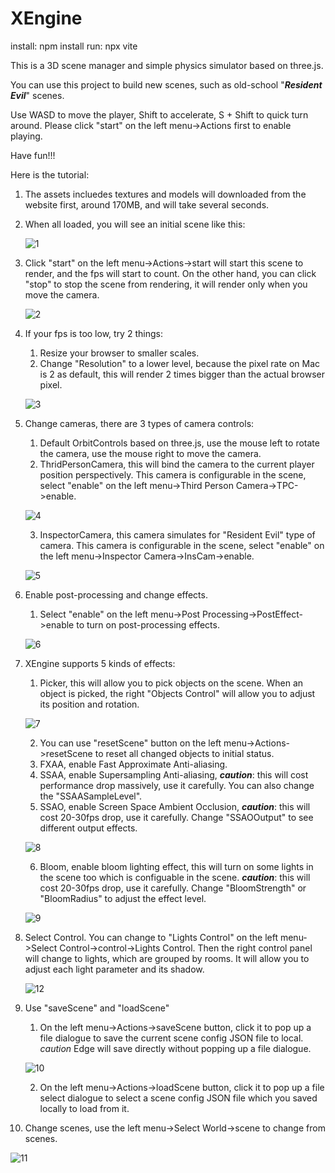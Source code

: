 # XEngine

install:
npm install
run:
npx vite

This is a 3D scene manager and simple physics simulator based on three.js.

You can use this project to build new scenes, such as old-school "***Resident Evil***" scenes.

Use WASD to move the player, Shift to accelerate, S + Shift to quick turn around. Please click "start" on the left menu->Actions first to enable playing.

Have fun!!!

Here is the tutorial:
1. The assets incluedes textures and models will downloaded from the website first, around 170MB, and will take several seconds.
2. When all loaded, you will see an initial scene like this:

      ![1](https://github.com/user-attachments/assets/10f4cc78-e8db-4cff-95cb-78fda63da365)

3. Click "start" on the left menu->Actions->start will start this scene to render, and the fps will start to count. On the other hand, you can click "stop" to stop the scene from rendering, it will render only when you move the camera.

      ![2](https://github.com/user-attachments/assets/5676e40c-f7b7-4da7-9347-a18fb5ff0f74)

4. If your fps is too low, try 2 things:
    1. Resize your browser to smaller scales.
    2. Change "Resolution" to a lower level, because the pixel rate on Mac is 2 as default, this will render 2 times bigger than the actual browser pixel.

      ![3](https://github.com/user-attachments/assets/12676751-916c-40ea-a8c0-4d4ab4e41946)

5. Change cameras, there are 3 types of camera controls:
    1. Default OrbitControls based on three.js, use the mouse left to rotate the camera, use the mouse right to move the camera.
    2. ThridPersonCamera, this will bind the camera to the current player position perspectively. This camera is configurable in the scene, select "enable" on the left menu->Third Person Camera->TPC->enable.

      ![4](https://github.com/user-attachments/assets/93f2830d-cc21-44fc-bb42-0de2c1b9c669)
   
    3. InspectorCamera, this camera simulates for "Resident Evil" type of camera. This camera is configurable in the scene, select "enable" on the left menu->Inspector Camera->InsCam->enable.

      ![5](https://github.com/user-attachments/assets/4c57a8c0-567a-46f7-9b5a-b4996b4d1f85)

6. Enable post-processing and change effects.
    1. Select "enable" on the left menu->Post Processing->PostEffect->enable to turn on post-processing effects.

      ![6](https://github.com/user-attachments/assets/a6d6f908-aff3-4cf0-b88d-7a60335814ad)

7. XEngine supports 5 kinds of effects:
    1. Picker, this will allow you to pick objects on the scene. When an object is picked, the right "Objects Control" will allow you to adjust its position and rotation.

      ![7](https://github.com/user-attachments/assets/b7ce8948-65fc-441f-9f4a-1f71412c46d3)
   
    2. You can use "resetScene" button on the left menu->Actions->resetScene to reset all changed objects to initial status.
    3. FXAA, enable Fast Approximate Anti-aliasing.
    4. SSAA, enable Supersampling Anti-aliasing, ***caution***: this will cost performance drop massively, use it carefully. You can also change the "SSAASampleLevel".
    5. SSAO, enable Screen Space Ambient Occlusion, ***caution***: this will cost 20-30fps drop, use it carefully. Change "SSAOOutput" to see different output effects.

      ![8](https://github.com/user-attachments/assets/3db7820b-cd0b-4d5f-a426-8097022754b0)
   
    6. Bloom, enable bloom lighting effect, this will turn on some lights in the scene too which is configuable in the scene. ***caution***: this will cost 20-30fps drop, use it carefully. Change "BloomStrength" or "BloomRadius" to adjust the effect level.

      ![9](https://github.com/user-attachments/assets/11bb6b86-2054-45c2-9fd1-b60b7f294246)

8. Select Control. You can change to "Lights Control" on the left menu->Select Control->control->Lights Control. Then the right control panel will change to lights, which are grouped by rooms. It will allow you to adjust each light parameter and its shadow.

   ![12](https://github.com/user-attachments/assets/dd8bc19f-bbbb-4f26-a6b9-b9d415a65d88)

9. Use "saveScene" and "loadScene"
    1. On the left menu->Actions->saveScene button, click it to pop up a file dialogue to save the current scene config JSON file to local. *caution* Edge will save directly without popping up a file dialogue.

      ![10](https://github.com/user-attachments/assets/e6b5945b-ce34-4065-82de-349a1caf0629)
    
    2. On the left menu->Actions->loadScene button, click it to pop up a file select dialogue to select a scene config JSON file which you saved locally to load from it.

10. Change scenes, use the left menu->Select World->scene to change from scenes.
    
   ![11](https://github.com/user-attachments/assets/bd77b44a-d3fc-46ea-a58e-ff5aea66c11a)






    


